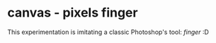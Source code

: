 # canvas - pixels finger

This experimentation is imitating a classic Photoshop's tool: *finger* :D

